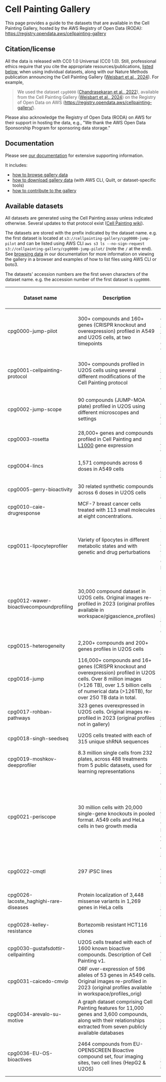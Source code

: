 # Cell Painting Gallery

This page provides a guide to the datasets that are available in the Cell Painting Gallery, hosted by the AWS Registry of Open Data (RODA): <https://registry.opendata.aws/cellpainting-gallery>

## Citation/license

All the data is released with CC0 1.0 Universal (CC0 1.0).
Still, professional ethics require that you cite the appropriate resources/publications, [listed below](#available-datasets), when using individual datasets, along with our Nature Methods publication announcing the Cell Painting Gallery ([Weisbart et al., 2024](https://doi.org/10.1038/s41592-024-02399-z)).
For example,

> We used the dataset `cpg0000` ([Chandrasekaran et al., 2022](https://doi.org/10.1101/2022.01.05.475090)), available from the Cell Painting Gallery ([Weisbart et al., 2024](https://doi.org/10.1038/s41592-024-02399-z)) on the Registry of Open Data on AWS (<https://registry.opendata.aws/cellpainting-gallery/>).

Please also acknowledge the Registry of Open Data (RODA) on AWS for their support in hosting the data, e.g., "We thank the AWS Open Data Sponsorship Program for sponsoring data storage."

## Documentation

Please see [our documentation](https://broadinstitute.github.io/cellpainting-gallery/) for extensive supporting information.

It includes:

- [how to browse gallery data](https://broadinstitute.github.io/cellpainting-gallery/browsing_data)
- [how to download gallery data](https://broadinstitute.github.io/cellpainting-gallery/download_instructions.html) (with AWS CLI, Quilt, or dataset-specific tools)
- [how to contribute to the gallery](https://broadinstitute.github.io/cellpainting-gallery/contributing_to_cpg)

## Available datasets

All datasets are generated using the Cell Painting assay unless indicated otherwise. Several updates to that protocol exist ([Cell Painting wiki](https://github.com/carpenterlab/2022_Cimini_NatureProtocols/wiki)).

The datasets are stored with the prefix indicated by the dataset name.
e.g. the first dataset is located at `s3://cellpainting-gallery/cpg0000-jump-pilot` and can be listed using AWS CLI `aws s3 ls --no-sign-request s3://cellpainting-gallery/cpg0000-jump-pilot/` (note the `/` at the end).
See [browsing data](https://broadinstitute.github.io/cellpainting-gallery/browsing_data) in our documentation for more information on viewing the gallery in a browser and examples of how to list files using AWS CLI or boto3.

The datasets' accession numbers are the first seven characters of the dataset name.
e.g. the accession number of the first dataset is `cpg0000`.

| Dataset name                             | Description                                                                                                                                                                                                      | Publication to cite                                                                                                                                                                                                | Associated repositories                                                                                                                                                        | Total size | Images size | Numerical data size | Cell Painting protocol |                                                                                          Other aliases                                                                                           |
|------------------------------------------|------------------------------------------------------------------------------------------------------------------------------------------------------------------------------------------------------------------|--------------------------------------------------------------------------------------------------------------------------------------------------------------------------------------------------------------------|--------------------------------------------------------------------------------------------------------------------------------------------------------------------------------|:----------:|:-----------:|:-------------------:|:----------------------:|:------------------------------------------------------------------------------------------------------------------------------------------------------------------------------------------------:|
| cpg0000-jump-pilot                       | 300+ compounds and 160+ genes (CRISPR knockout and overexpression) profiled in A549 and U2OS cells, at two timepoints                                                                                            | (Chandrasekaran et al., 2024) [Publication](https://doi.org/10.1038/s41592-024-02241-6), [Preprint](https://doi.org/10.1101/2022.01.05.475090), Description of Cell Painting v2.5.                                 | [data](https://github.com/jump-cellpainting/2023_Chandrasekaran_submitted), [JUMP-Cell Painting Hub](https://broad.io/jump)                                                                                                     |  12.3 TB   |   6.1 TB    |       6.1 TB        |          v2.5          |                                                                                                                                                                                                  |
| cpg0001-cellpainting-protocol            | 300+ compounds profiled in U2OS cells using several different modifications of the Cell Painting protocol                                                                                                        | (Cimini et al., 2022) [Publication](https://doi.org/10.1038/nprot.2016.105), [Preprint](https://doi.org/10.1101/2022.07.13.499171) Description of Cell Painting v3.                                                | [data](https://github.com/carpenter-singh-lab/2023_Cimini_NatureProtocols), [JUMP-Cell Painting Hub](https://broad.io/jump)                                                                                                                |  40.3 TB   |   18.7 TB   |       21.6 TB       |   v3 and experiments   |                                                                                                                                                                                                  |
| cpg0002-jump-scope                       | 90 compounds (JUMP-MOA plate) profiled in U2OS using different microscopes and settings                                                                                                                          | (Tromans-Coia and Jamali et al., 2023) [Publication](https://doi.org/10.1002/cyto.a.24786), [Preprint](https://doi.org/10.1101/2023.02.15.528711)                                                                  | [data](https://github.com/jump-cellpainting/jump-scope), [analysis](https://github.com/jump-cellpainting/jump-scope-analysis), [JUMP-Cell Painting Hub](https://broad.io/jump)                                                  |  16.7 TB   |   12.5 TB   |       4.2 TB        |          v2.5          |                                                                                                                                                                                                  |
| cpg0003-rosetta                          | 28,000+ genes and compounds profiled in Cell Painting and [L1000](https://doi.org/10.1016%2Fj.cell.2017.10.049) gene expression                                                                                  | (Haghighi et al., 2022) [Publication](https://doi.org/10.1038/s41592-022-01667-0), [Preprint](https://doi.org/10.1101/2021.09.08.459417),                                                                            | [data](https://github.com/carpenter-singh-lab/2022_Haghighi_NatureMethods)                                                                                                     |   8.5 GB   |      0      |       8.5 GB        |                        |                                                                                                                                                                                                  |
| cpg0004-lincs                            | 1,571 compounds across 6 doses in A549 cells                                                                                                                                                                     | (Way et al., 2022) [Publication](https://doi.org/10.1016/j.cels.2022.10.001), [Preprint](https://doi.org/10.1101/2021.10.21.465335)                                                                                | [data](https://github.com/broadinstitute/lincs-cell-painting)                                                                                                                  |  65.7 TB   |   61.9 TB   |       3.8 TB        |           v2           |                                                                                             idr0125                                                                                              |
| cpg0005-gerry-bioactivity                 | 30 related synthetic compounds across 6 doses in U2OS cells                                                                                                                                                                     | (Gerry et al., 2016) [Publication](https://doi.org/10.1021/jacs.6b04614)                                                                               |  |  356 GB  |   356 GB   |   |           v1           |                                                                                                                                                                                    |
| cpg0010-caie-drugresponse                | MCF-7 breast cancer cells treated  with 113 small molecules at eight concentrations.                                                                                                                             | (Caie et al., 2010) [Publication](https://doi.org/10.1158/1535-7163.MCT-09-1148)                                                                                                                                   |                                                                                                                                                                                |  239.2 GB  |   98.4 GB   |      140.8 GB       |    other variation     |                                                                        [BBBC021](https://bbbc.broadinstitute.org/BBBC021)                                                                        |
| cpg0011-lipocyteprofiler                 | Variety of lipocytes in different metabolic states and with genetic and drug perturbations                                                                                                                       | (Laber and Strobel et al., 2023) [Publication](https://doi.org/10.1016/j.xgen.2023.100346), [Preprint](https://www.biorxiv.org/content/10.1101/2021.07.17.452050v1) Description of Cell Painting lipocyte variant. | [Batch1 and Batch3 data](https://github.com/broadinstitute/2018_04_12_T2D_V2F_Saadat_Broad), [analysis](https://github.com/ClaussnitzerLab/Lipocyte-Profiler) |   1.2 TB   |   1.2 TB    |        16 MB        |        lipocyte        |                                                                                                                                                                                                  |
| cpg0012-wawer-bioactivecompoundprofiling | 30,000 compound dataset in U2OS cells. Original images re-profiled in 2023 (original profiles available in workspace/gigascience_profiles)                                                                       | (Wawer et al., 2014) [Publication](https://doi.org/10.1073/pnas.1410933111) Description of Cell Painting v1, (Bray et al., 2017) [Publication](https://doi.org/10.1093/gigascience/giw014) Description of Cell Painting v2 | [data](https://github.com/broadinstitute/2015_Bray_GigaScience-data)                                                                                                   |  10.7 TB   |   3.1 TB    |       7.6 TB        |           v1           |       [idr0016](https://idr.openmicroscopy.org/webclient/?show=screen-1251), CDRP, [BBBC036](https://bbbc.broadinstitute.org/BBBC036), [BBBC047](https://bbbc.broadinstitute.org/BBBC047)        |
| cpg0015-heterogeneity                    | 2,200+ compounds and 200+ genes profiles in U2OS cells                                                                                                                                                           | (Rohban et al., 2019) [Publication](https://doi.org/10.1038/s41467-019-10154-8)                                                                                                                                    | [data](https://github.com/carpenterlab/2018_Rohban_NatComm)                                                                                                                    |   204 GB   |      0      |       204 GB        |                        | [idr0016](https://bbbc.broadinstitute.org/BBBC036), [idr0036](https://idr.openmicroscopy.org/webclient/?show=screen-1952) |
| cpg0016-jump                             | 116,000+ compounds and 16+ genes (CRISPR knockout and overexpression) profiled in U2OS cells. Over 8 million images (>126 TB), over 1.5 billion cells of numerical data (>126TB), for over 250 TB data in total. | (Chandrasekaran et al., 2023) [Preprint](https://doi.org/10.1101/2023.03.23.534023)                                                                                                                                | [datasets resource](https://github.com/jump-cellpainting/datasets), [JUMP-Cell Painting Hub](https://broad.io/jump) |  358.4 TB  |             |                     |           v3           |                                                                                                                                                                                                  |
| cpg0017-rohban-pathways                  | 323 genes overexpressed in U2OS cells. Original images re-profiled in 2023 (original profiles not in gallery)                                                                                                    | (Rohban et al, 2017) [Publication](https://doi.org/10.7554/eLife.24060), [Preprint](https://doi.org/10.1101/092403)                                                                                                | [re-profiled data](https://github.com/broadinstitute/cpg0017-rohban-pathways), [original data](https://github.com/carpenterlab/2017_Rohban_eLife)                              |   321 GB   |   189 GB    |       132 GB        |           v1           |                                                                    [BBBC037](https://bbbc.broadinstitute.org/BBBC037), TA-ORF, [idr0033](https://idr.openmicroscopy.org/webclient/?show=screen-1751) |
| cpg0018-singh-seedseq                    | U2OS cells treated with each of 315 unique shRNA sequences                                                                                                                                                       | (Singh et al. 2013) [Publication](https://doi.org/10.1371/journal.pone.0131370)                                                                                                                                    |                                                                                                                                                                                |  247.1 GB  |  247.1 GB   |          0          |                        |                                                                                                [BBBC025](https://bbbc.broadinstitute.org/BBBC025)                                        |
| cpg0019-moshkov-deepprofiler             | 8.3 million single cells from 232 plates, across 488 treatments from 5 public datasets, used for learning representations                                                                                        | (Moshkov et al., 2024) [Publication](https://www.nature.com/articles/s41467-024-45999-1), [Preprint](https://doi.org/10.1101/2022.08.12.503783)                                                                      | [data](https://github.com/broadinstitute/DeepProfilerExperiments), [software](https://github.com/cytomining/DeepProfiler)                                                      |   522 GB   |   482 GB    |        40 GB        |   dataset dependent    |                                                                                                                                                                                                  |
| cpg0021-periscope                        | 30 million cells with 20,000 single-gene knockouts in pooled format. A549 cells and HeLa cells in two growth media                                                                                               | (Ramezani, Weisbart, Bauman, and Singh et al., 2025) [Preprint](https://doi.org/10.1101/2023.08.06.552164), [Publication](https://doi.org/10.1038/s41592-024-02537-7), Description of Cell Painting pooled variant. Also has data from (Haghighi et al., 2023) [Preprint](http://doi.org/10.48550/arXiv.2306.15898), [Paper](https://www.ijcai.org/proceedings/2023/0531.pdf). | [analysis](https://github.com/broadinstitute/2022_PERISCOPE), [A549 data](https://github.com/broadinstitute/CP186-A549-WG), [HeLa data](https://github.com/broadinstitute/CP257-HeLa-WG), [PLePI](https://github.com/carpenter-singh-lab/2023_Haghighi_IJCAI) |  56.0 TB   |   45.0 TB   |       11.0 TB       |         pooled         |                                                                                                                                                                                                  |
| cpg0022-cmqtl                            | 297 iPSC lines                                                                                                                                                                                                   | (Tegtmeyer et al., 2024) [Publication](https://doi.org/10.1038/s41467-023-44045-w), [Preprint](https://doi.org/10.1101/2023.01.09.522731)                                                                          | [data](https://github.com/broadinstitute/cmQTL)                                                                                                                                |   3.7 TB   |  2.8 TB     |        945 GB       |          v2.5          |                                                                                                                                                                                                  |
| cpg0026-lacoste_haghighi-rare-diseases | Protein localization of 3,448 missense variants in 1,269 genes in HeLa cells | (Lacoste and Haghighi et al., 2024) [Publication](https://doi.org/10.1016/j.cell.2024.09.003), [Preprint](https://doi.org/10.1101/2023.09.05.556368) | [analysis](https://github.com/carpenter-singh-lab/2024_LacosteHaghighi_Cell_Mislocalization) | 11 TB|  9.4 TB | 1.6 TB | Protein of interest, Hoechst, ConA, Mitotracker |  |
| cpg0028-kelley-resistance                | Bortezomib resistant HCT116 clones                                                                                                                                                                               | (Kelley et al., 2023) [Publication](https://doi.org/10.7554/eLife.91362)                                                                                                                                           | [data](https://github.com/broadinstitute/profiling-resistance-mechanisms)                                                                                                      |   4.1 TB   |   1.9 TB    |       2.2 TB        |                        |                                                                                                                                                                                                  |
| cpg0030-gustafsdottir-cellpainting       | U2OS cells treated with each of 1600 known bioactive compounds. Description of Cell Painting v1.                                                                                                                 | (Gustafsdottir et al., 2013) [Publication](https://doi.org/10.1371/journal.pone.0080999)                                                                                                                           |                                                                                                                                                                                |   234 GB   |   234 GB    |        .3 GB        |           v1           |                                    [BBBC022](https://bbbc.broadinstitute.org/BBBC022), [idr0036](https://idr.openmicroscopy.org/webclient/?show=screen-1952)                                     |
| cpg0031-caicedo-cmvip                    | ORF over-expression of 596 alleles of 53 genes in A549 cells. Original images re-profiled in 2023 (original profiles available in workspace/profiles_orig)                                                       | (Caicedo et al., 2023) [Publication](https://www.molbiolcell.org/doi/10.1091/mbc.E21-11-0538), [Preprint](https://doi.org/10.1101/2021.11.18.469171)                                                               | [original data](https://github.com/broadinstitute/luad-cell-painting), [re-profiled data](https://github.com/broadinstitute/cpg0031-caicedo-cmvip)                             |   2.2 TB   |   605 GB    |       1.6 TB        |           v1           |                                                                                          BBBC043, LUAD                                                                                           |
| cpg0034-arevalo-su-motive       | A graph dataset comprising Cell Painting features for 11,000 genes and 3,600 compounds, along with their relationships extracted from seven publicly available databases |  (Arevalo and Su et al., 2024) [Publication](https://proceedings.neurips.cc/paper_files/paper/2024/hash/fdb3fa770c2e0ecbb4b7dc7083ef5be9-Abstract-Datasets_and_Benchmarks_Track.html), [Preprint](https://arxiv.org/abs/2406.08649) |   [analysis](https://github.com/carpenter-singh-lab/2024_Arevalo_NeurIPS_MotiVE)                                                                                                                                                                             |   4.5 GB   |   0 GB    |        4.5 GB        |           v3           |                              |
| cpg0036-EU-OS-bioactives                 | 2464 compounds from EU-OPENSCREEN Bioactive compound set, four imaging sites, two cell lines (HepG2 & U2OS)                                                                                                      | (Wolff et al., 2025) [Publication](https://doi.org/10.1016/j.isci.2025.112445) [Preprint](https://doi.org/10.1101/2024.08.27.609964)                                                                                                                                         | [aggregated profiles](https://doi.org/10.5281/zenodo.13309566), [analysis scripts](https://github.com/schmiedc/EU-OS_bioactives), [compound information](https://www.probes-drugs.org/compounds/standardized#compoundset=353@AND) |   3.5 TB   |   3.5 TB    |               |           v1           |                                                                                          Bioactives, EU-OS-Bioactives                                                                                          |
